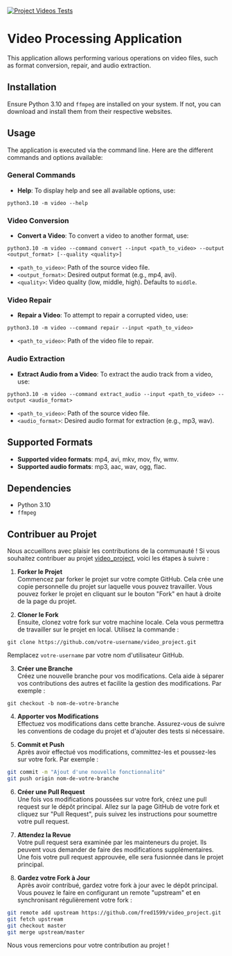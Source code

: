 [![Project Videos Tests](https://github.com/fred1599/video_project/actions/workflows/project-tests.yml/badge.svg)](https://github.com/fred1599/video_project/actions/workflows/project-tests.yml)

# Video Processing Application

This application allows performing various operations on video files, such as format conversion, repair, and audio extraction.

## Installation

Ensure Python 3.10 and `ffmpeg` are installed on your system. If not, you can download and install them from their respective websites.

## Usage

The application is executed via the command line. Here are the different commands and options available:

### General Commands

- **Help**: To display help and see all available options, use:

`python3.10 -m video --help`


### Video Conversion

- **Convert a Video**: To convert a video to another format, use:

`python3.10 -m video --command convert --input <path_to_video> --output <output_format> [--quality <quality>]`

- `<path_to_video>`: Path of the source video file.
- `<output_format>`: Desired output format (e.g., mp4, avi).
- `<quality>`: Video quality (low, middle, high). Defaults to `middle`.

### Video Repair

- **Repair a Video**: To attempt to repair a corrupted video, use:

`python3.10 -m video --command repair --input <path_to_video>`

- `<path_to_video>`: Path of the video file to repair.

### Audio Extraction

- **Extract Audio from a Video**: To extract the audio track from a video, use:

`python3.10 -m video --command extract_audio --input <path_to_video> --output <audio_format>`

- `<path_to_video>`: Path of the source video file.
- `<audio_format>`: Desired audio format for extraction (e.g., mp3, wav).

## Supported Formats

- **Supported video formats**: mp4, avi, mkv, mov, flv, wmv.
- **Supported audio formats**: mp3, aac, wav, ogg, flac.

## Dependencies

- Python 3.10
- `ffmpeg`

## Contribuer au Projet

Nous accueillons avec plaisir les contributions de la communauté ! Si vous souhaitez contribuer au projet [video_project](https://github.com/fred1599/video_project), voici les étapes à suivre :

1. **Forker le Projet**  
   Commencez par forker le projet sur votre compte GitHub. Cela crée une copie personnelle du projet sur laquelle vous pouvez travailler. Vous pouvez forker le projet en cliquant sur le bouton "Fork" en haut à droite de la page du projet.

2. **Cloner le Fork**  
   Ensuite, clonez votre fork sur votre machine locale. Cela vous permettra de travailler sur le projet en local. Utilisez la commande :

`git clone https://github.com/votre-username/video_project.git`

Remplacez `votre-username` par votre nom d'utilisateur GitHub.

3. **Créer une Branche**  
Créez une nouvelle branche pour vos modifications. Cela aide à séparer vos contributions des autres et facilite la gestion des modifications. Par exemple :

`git checkout -b nom-de-votre-branche`

4. **Apporter vos Modifications**  
Effectuez vos modifications dans cette branche. Assurez-vous de suivre les conventions de codage du projet et d'ajouter des tests si nécessaire.

5. **Commit et Push**  
Après avoir effectué vos modifications, committez-les et poussez-les sur votre fork. Par exemple :

```bash
git commit -m "Ajout d'une nouvelle fonctionnalité"
git push origin nom-de-votre-branche
```

6. **Créer une Pull Request**  
Une fois vos modifications poussées sur votre fork, créez une pull request sur le dépôt principal. Allez sur la page GitHub de votre fork et cliquez sur "Pull Request", puis suivez les instructions pour soumettre votre pull request.

7. **Attendez la Revue**  
Votre pull request sera examinée par les mainteneurs du projet. Ils peuvent vous demander de faire des modifications supplémentaires. Une fois votre pull request approuvée, elle sera fusionnée dans le projet principal.

8. **Gardez votre Fork à Jour**  
Après avoir contribué, gardez votre fork à jour avec le dépôt principal. Vous pouvez le faire en configurant un remote "upstream" et en synchronisant régulièrement votre fork :

```bash
git remote add upstream https://github.com/fred1599/video_project.git
git fetch upstream
git checkout master
git merge upstream/master
```

Nous vous remercions pour votre contribution au projet !